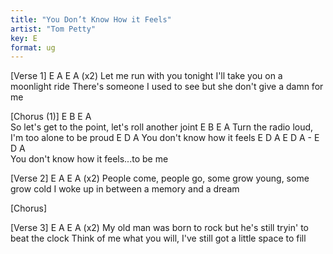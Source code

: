 ```yaml
---
title: "You Don’t Know How it Feels"
artist: "Tom Petty"
key: E
format: ug
---
```


[Verse 1]
E A E A (x2)
Let me run with you tonight I'll take you on a moonlight ride
There's someone I used to see but she don't give a damn for me

[Chorus (1)]
E B E A  
So let's get to the point, let's roll another joint
E B E A
Turn the radio loud, I'm too alone to be proud
E D A
You don't know how it feels
E D A E D A - E D A  
You don't know how it feels...to be me

[Verse 2]
E A E A (x2)
People come, people go, some grow young, some grow cold
I woke up in between a memory and a dream

[Chorus]

[Verse 3]
E A E A (x2)
My old man was born to rock but he's still tryin' to beat the clock
Think of me what you will, I've still got a little space to fill
